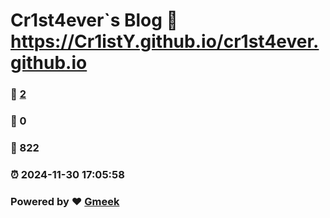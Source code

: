 # Cr1st4ever`s Blog :link: https://Cr1istY.github.io/cr1st4ever.github.io 
### :page_facing_up: [2](https://Cr1istY.github.io/cr1st4ever.github.io/tag.html) 
### :speech_balloon: 0 
### :hibiscus: 822 
### :alarm_clock: 2024-11-30 17:05:58 
### Powered by :heart: [Gmeek](https://github.com/Meekdai/Gmeek)
